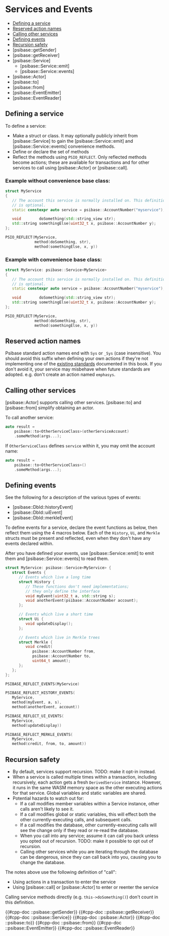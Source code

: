 # Services and Events

- [Defining a service](#defining-a-service)
- [Reserved action names](#reserved-action-names)
- [Calling other services](#calling-other-services)
- [Defining events](#defining-events)
- [Recursion safety](#recursion-safety)
- [psibase::getSender]
- [psibase::getReceiver]
- [psibase::Service]
  - [psibase::Service::emit]
  - [psibase::Service::events]
- [psibase::Actor]
- [psibase::to]
- [psibase::from]
- [psibase::EventEmitter]
- [psibase::EventReader]

## Defining a service

To define a service:

- Make a struct or class. It may optionally publicly inherit from [psibase::Service] to gain the [psibase::Service::emit] and [psibase::Service::events] convenience methods.
- Define or declare the set of methods
- Reflect the methods using `PSIO_REFLECT`. Only reflected methods become actions; these are available for transactions and for other services to call using [psibase::Actor] or [psibase::call].

### Example without convenience base class:

```c++
struct MyService
{
   // The account this service is normally installed on. This definition
   // is optional.
   static constexpr auto service = psibase::AccountNumber("myservice");

   void        doSomething(std::string_view str);
   std::string somethingElse(uint32_t x, psibase::AccountNumber y);
};

PSIO_REFLECT(MyService,
             method(doSomething, str),
             method(somethingElse, x, y))
```

### Example with convenience base class:

```c++
struct MyService: psibase::Service<MyService>
{
   // The account this service is normally installed on. This definition
   // is optional.
   static constexpr auto service = psibase::AccountNumber("myservice");

   void        doSomething(std::string_view str);
   std::string somethingElse(uint32_t x, psibase::AccountNumber y);
};

PSIO_REFLECT(MyService,
             method(doSomething, str),
             method(somethingElse, x, y))
```

## Reserved action names

Psibase standard action names end with `Sys` or `_Sys` (case insensitive). You should avoid this suffix
when defining your own actions if they're not implementing one of the
[existing standards](../../standards/actions.html) documented in this book. If you don't avoid it, your
service may misbehave when future standards are adopted. e.g. don't create an action named `emphasys`.

## Calling other services

[psibase::Actor] supports calling other services. [psibase::to] and [psibase::from] simplify obtaining an actor.

To call another service:

```c++
auto result =
    psibase::to<OtherServiceClass>(otherServiceAccount)
    .someMethod(args...);
```

If `OtherServiceClass` defines `service` within it, you may omit the account name:

```c++
auto result =
    psibase::to<OtherServiceClass>()
    .someMethod(args...);
```

## Defining events

See the following for a description of the various types of events:

- [psibase::DbId::historyEvent]
- [psibase::DbId::uiEvent]
- [psibase::DbId::merkleEvent]

To define events for a service, declare the event functions as below, then reflect them using the 4 macros below. Each of the `History`, `Ui`, and `Merkle` structs must be present and reflected, even when they don't have any events declared within.

After you have defined your events, use [psibase::Service::emit] to emit them and [psibase::Service::events] to read them.

```c++
struct MyService: psibase::Service<MyService> {
   struct Events {
      // Events which live a long time
      struct History {
         // These functions don't need implementations;
         // they only define the interface
         void myEvent(uint32_t a, std::string s);
         void anotherEvent(psibase::AccountNumber account);
      };

      // Events which live a short time
      struct Ui {
         void updateDisplay();
      };

      // Events which live in Merkle trees
      struct Merkle {
         void credit(
            psibase::AccountNumber from,
            psibase::AccountNumber to,
            uint64_t amount);
      };
   };
};

PSIBASE_REFLECT_EVENTS(MyService)

PSIBASE_REFLECT_HISTORY_EVENTS(
   MyService,
   method(myEvent, a, s),
   method(anotherEvent, account))

PSIBASE_REFLECT_UI_EVENTS(
   MyService,
   method(updateDisplay))

PSIBASE_REFLECT_MERKLE_EVENTS(
   MyService,
   method(credit, from, to, amount))
```

## Recursion safety

- By default, services support recursion. TODO: make it opt-in instead.
- When a service is called multiple times within a transaction, including recursively, each action gets a fresh `DerivedService` instance. However, it runs in the same WASM memory space as the other executing actions for that service. Global variables and static variables are shared.
- Potential hazards to watch out for:
  - If a call modifies member variables within a Service instance, other calls aren't likely to see it.
  - If a call modifies global or static variables, this will effect both the other currently-executing calls, and subsequent calls.
  - If a call modifies the database, other currently-executing calls will see the change only if they read or re-read the database.
  - When you call into any service; assume it can call you back unless you opted out of recursion. TODO: make it possible to opt out of recursion.
  - Calling other services while you are iterating through the database can be dangerous, since they can call back into you, causing you to change the database.

The notes above use the following definition of "call":

- Using actions in a transaction to enter the service
- Using [psibase::call] or [psibase::Actor] to enter or reenter the service

Calling service methods directly (e.g. `this->doSomething()`) don't count in this definition.

{{#cpp-doc ::psibase::getSender}}
{{#cpp-doc ::psibase::getReceiver}}
{{#cpp-doc ::psibase::Service}}
{{#cpp-doc ::psibase::Actor}}
{{#cpp-doc ::psibase::to}}
{{#cpp-doc ::psibase::from}}
{{#cpp-doc ::psibase::EventEmitter}}
{{#cpp-doc ::psibase::EventReader}}

